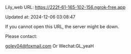 Lily_web URL: https://222f-61-165-102-156.ngrok-free.app

Updated at: 2024-12-06 03:08:47

If you cannot open this URL, the server might be down.

Please contact: 

goley04@foxmail.com Or Wechat:GL_yeaH